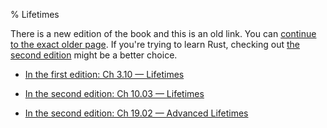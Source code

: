 % Lifetimes

There is a new edition of the book and this is an old link.
You can [continue to the exact older page][1].
If you're trying to learn Rust, checking out [the second edition][2] might be a better choice.

* [In the first edition: Ch 3.10 — Lifetimes][1]

* [In the second edition: Ch 10.03 — Lifetimes][2]

* [In the second edition: Ch 19.02 — Advanced Lifetimes][3]


[1]: first-edition/lifetimes.html
[2]: second-edition/ch10-03-lifetime-syntax.html
[3]: second-edition/ch19-02-advanced-lifetimes.html
